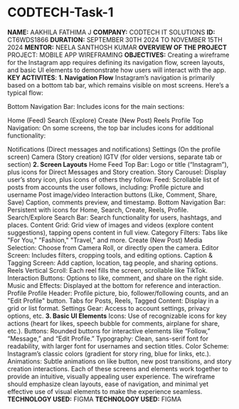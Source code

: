 # CODTECH-Task-1
**NAME:** AAKHILA FATHIMA J
**COMPANY:** CODTECH IT SOLUTIONS
**ID:** CT6WDS1866
**DURATION:** SEPTEMBER 30TH 2024 TO NOVEMBER 15TH 2024
**MENTOR:** NEELA SANTHOSH KUMAR
**OVERVIEW OF THE PROJECT**
PROJECT: MOBILE APP WIREFRAMING
**OBJECTIVES:** Creating a wireframe for the Instagram app requires defining its navigation flow, screen layouts, and basic UI elements to demonstrate how users will interact with the app. 
**KEY ACTIVITES**:
**1. Navigation Flow**
Instagram’s navigation is primarily based on a bottom tab bar, which remains visible on most screens. Here’s a typical flow:

Bottom Navigation Bar: Includes icons for the main sections:

Home (Feed)
Search (Explore)
Create (New Post)
Reels
Profile
Top Navigation: On some screens, the top bar includes icons for additional functionality:

Notifications (Direct messages and notifications)
Settings (On the profile screen)
Camera (Story creation)
IGTV (for older versions, separate tab or section)
**2. Screen Layouts**
Home Feed
Top Bar: Logo or title (“Instagram”), plus icons for Direct Messages and Story creation.
Story Carousel: Display user’s story icon, plus icons of others they follow.
Feed: Scrollable list of posts from accounts the user follows, including:
Profile picture and username
Post image/video
Interaction buttons (Like, Comment, Share, Save)
Caption, comments preview, and timestamp.
Bottom Navigation Bar: Persistent with icons for Home, Search, Create, Reels, Profile.
Search/Explore
Search Bar: Search functionality for users, hashtags, and places.
Content Grid: Grid view of images and videos (explore content suggestions), tapping opens content in full view.
Category Filters: Tabs like "For You," "Fashion," "Travel," and more.
Create (New Post)
Media Selection: Choose from Camera Roll, or directly open the camera.
Editor Screen: Includes filters, cropping tools, and editing options.
Caption & Tagging Screen: Add caption, location, tag people, and sharing options.
Reels
Vertical Scroll: Each reel fills the screen, scrollable like TikTok.
Interaction Buttons: Options to like, comment, and share on the right side.
Music and Effects: Displayed at the bottom for reference and interaction.
Profile
Profile Header: Profile picture, bio, follower/following counts, and an "Edit Profile" button.
Tabs for Posts, Reels, Tagged Content: Display in a grid or list format.
Settings Gear: Access to account settings, privacy options, etc.
**3. Basic UI Elements**
Icons: Use of recognizable icons for key actions (heart for likes, speech bubble for comments, airplane for share, etc.).
Buttons: Rounded buttons for interactive elements like “Follow,” “Message,” and “Edit Profile.”
Typography: Clean, sans-serif font for readability, with larger font for usernames and section titles.
Color Scheme: Instagram’s classic colors (gradient for story ring, blue for links, etc.).
Animations: Subtle animations on like button, new post transitions, and story creation interactions.
Each of these screens and elements work together to provide an intuitive, visually appealing user experience. The wireframe should emphasize clean layouts, ease of navigation, and minimal yet effective use of visual elements to make the experience seamless.
**TECHNOLOGY USED:** FIGMA
**TECHNOLOGY USED:** FIGMA
